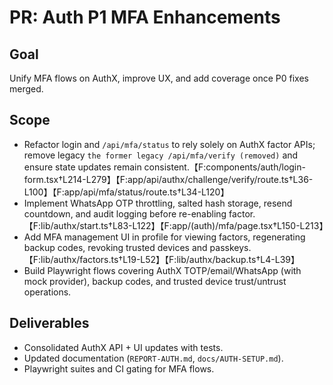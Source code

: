 # PR: Auth P1 MFA Enhancements

## Goal

Unify MFA flows on AuthX, improve UX, and add coverage once P0 fixes merged.

## Scope

- Refactor login and `/api/mfa/status` to rely solely on AuthX factor APIs;
  remove legacy `the former legacy /api/mfa/verify (removed)` and ensure state
  updates remain
  consistent.【F:components/auth/login-form.tsx†L214-L279】【F:app/api/authx/challenge/verify/route.ts†L36-L100】【F:app/api/mfa/status/route.ts†L34-L120】
- Implement WhatsApp OTP throttling, salted hash storage, resend countdown, and
  audit logging before re-enabling
  factor.【F:lib/authx/start.ts†L83-L122】【F:app/(auth)/mfa/page.tsx†L150-L213】
- Add MFA management UI in profile for viewing factors, regenerating backup
  codes, revoking trusted devices and
  passkeys.【F:lib/authx/factors.ts†L19-L52】【F:lib/authx/backup.ts†L4-L39】
- Build Playwright flows covering AuthX TOTP/email/WhatsApp (with mock
  provider), backup codes, and trusted device trust/untrust operations.

## Deliverables

- Consolidated AuthX API + UI updates with tests.
- Updated documentation (`REPORT-AUTH.md`, `docs/AUTH-SETUP.md`).
- Playwright suites and CI gating for MFA flows.

